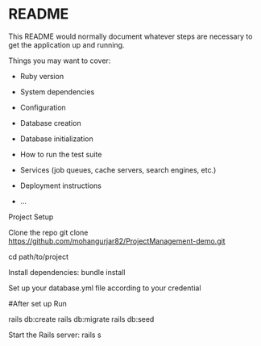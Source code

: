 # README

This README would normally document whatever steps are necessary to get the
application up and running.

Things you may want to cover:

* Ruby version

* System dependencies

* Configuration

* Database creation

* Database initialization

* How to run the test suite

* Services (job queues, cache servers, search engines, etc.)

* Deployment instructions

* ...

Project Setup

Clone the repo
git clone https://github.com/mohangurjar82/ProjectManagement-demo.git

cd path/to/project

Install dependencies: bundle install

Set up your database.yml file according to your credential

#After set up Run

rails db:create
rails db:migrate
rails db:seed

Start the Rails server: rails s